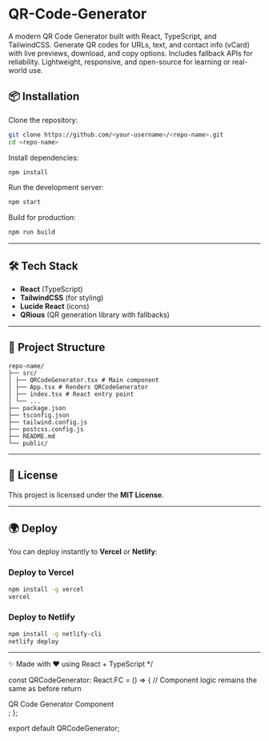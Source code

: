 # QR-Code-Generator
A modern QR Code Generator built with React, TypeScript, and TailwindCSS. Generate QR codes for URLs, text, and contact info (vCard) with live previews, download, and copy options. Includes fallback APIs for reliability. Lightweight, responsive, and open-source for learning or real-world use.

## 📦 Installation


Clone the repository:
```bash
git clone https://github.com/<your-username>/<repo-name>.git
cd <repo-name>
```


Install dependencies:
```bash
npm install
```


Run the development server:
```bash
npm start
```


Build for production:
```bash
npm run build
```


---


## 🛠️ Tech Stack
- **React** (TypeScript)
- **TailwindCSS** (for styling)
- **Lucide React** (icons)
- **QRious** (QR generation library with fallbacks)


---


## 📂 Project Structure
```
repo-name/
├── src/
│ ├── QRCodeGenerator.tsx # Main component
│ ├── App.tsx # Renders QRCodeGenerator
│ ├── index.tsx # React entry point
│ └── ...
├── package.json
├── tsconfig.json
├── tailwind.config.js
├── postcss.config.js
├── README.md
└── public/
```


---


## 📜 License
This project is licensed under the **MIT License**.


---


## 🌍 Deploy
You can deploy instantly to **Vercel** or **Netlify**:


### Deploy to Vercel
```bash
npm install -g vercel
vercel
```


### Deploy to Netlify
```bash
npm install -g netlify-cli
netlify deploy
```


---


✨ Made with ❤️ using React + TypeScript
*/


const QRCodeGenerator: React.FC = () => {
// Component logic remains the same as before
return <div>QR Code Generator Component</div>;
};


export default QRCodeGenerator;
